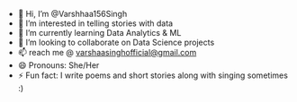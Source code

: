 - 👋 Hi, I’m @Varshhaa156Singh
- 👀 I’m interested in telling stories with data
- 🌱 I’m currently learning Data Analytics & ML
- 💞️ I’m looking to collaborate on Data Science projects
- 📫 reach me @ varshaasinghofficial@gmail.com
- 😄 Pronouns: She/Her
- ⚡ Fun fact: I write poems and short stories along with singing sometimes :)
  

<!---
Varshhaa156Singh/Varshhaa156Singh is a ✨ special ✨ repository because its `README.md` (this file) appears on your GitHub profile.
You can click the Preview link to take a look at your changes.
--->
